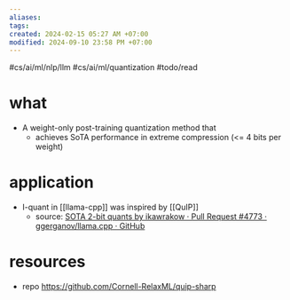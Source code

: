```yaml
---
aliases: 
tags: 
created: 2024-02-15 05:27 AM +07:00
modified: 2024-09-10 23:58 PM +07:00
---
```

#cs/ai/ml/nlp/llm #cs/ai/ml/quantization #todo/read

# what
- A weight-only post-training quantization method that
	- achieves SoTA performance in extreme compression (<= 4 bits per weight)
# application
- I-quant in [[llama-cpp]] was inspired by [[QuIP]]
	- source: [SOTA 2-bit quants by ikawrakow · Pull Request #4773 · ggerganov/llama.cpp · GitHub](https://github.com/ggerganov/llama.cpp/pull/4773)
# resources
- repo https://github.com/Cornell-RelaxML/quip-sharp